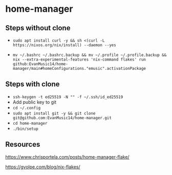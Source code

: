 # home-manager

## Steps without clone
- `sudo apt install curl -y && sh <(curl -L https://nixos.org/nix/install) --daemon --yes`

- `mv ~/.bashrc ~/.bashrc.backup && mv ~/.profile ~/.profile.backup && nix --extra-experimental-features 'nix-command flakes' run github:EvanMusic14/home-manager/main#homeConfigurations."emusic".activationPackage`

## Steps with clone
- `ssh-keygen -t ed25519 -N "" -f ~/.ssh/id_ed25519`
- Add public key to git
- `cd ~/.config`
- `sudo apt install git -y && git clone git@github.com:EvanMusic14/home-manager.git`
- `cd home-manager`
- `./bin/setup`

## Resources
https://www.chrisportela.com/posts/home-manager-flake/

https://gvolpe.com/blog/nix-flakes/
